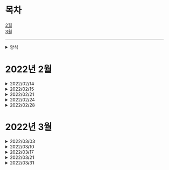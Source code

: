  # 목차

 [2월](https://github.com/urous3814/urous3814/blob/main/Development_log.md#2022%EB%85%84-2%EC%9B%94)   
 [3월](https://github.com/urous3814/urous3814/blob/main/Development_log.md#2022%EB%85%84-3%EC%9B%94)
  
---

<details>
<summary>양식</summary>
<div markdown="1">
  
---

## 날짜 [개발 Location]

### [프로젝트명](프로젝트 레포 링크)

#### 프로그램명
  
  * 주요변경사항(보충설명)
    * 하위 변경사항
      * 하위 변경사항 설명

#### 회의
  
  * 활동명
    * 주요 내용
      * 결과 및 보충내용
  
---
 
</div>
</details>

# 2022년 2월

<details>
<summary>2022/02/14</summary>
<div markdown="1">  
 
-----------------------------------------------------------------------------

## 2022/02/14 [OFFLINE]

### [The Coala](https://github.com/urous3814/TheCoala_Dev/tree/main/02/14)

#### Coala Windows Server

 * ListBox2 접속학생 표기방법, 저장방법 변동(id -> id,name / ~~배열에 저장~~ )
   * SUNCHUL function 수정
     * name값 받아오는 sql 추가
   * Check_Login function 수정
     * logout시 표기되는 요소 id > name 수정
   * user interface 표기되는 요소 name 으로 수정
  
 * Coala Server 원격 종료 수단 제작(redis/RestAPI 사용)
   * RestAPI 기능 제작
   * Thread 기능추가, **수정필요**
   
 * id, name 값 제대로 저장 안된것들 수정(API, mysql)
   * teacher, teacher_name, teacher_id, Teacher, Teacher_Check 변수 제대로 매칭 안된 값들 수정, **변수 정리 및 통합 필요**
   
#### Coala Meeting
  
  * 전체 프로세스 테스트 진행 (Client 24대 사용)
    * Client 비정상 Close(Terminate)시 DB에 Login_Status 변경 안되는 오류 발생
       *  서버에서 DB Login_Status 변경 기능 도입하기로 결정   
    * 서버 원격 접속해제 기능 필요함 
      * 기능 추가, **테스트 필요**   
    * Wifi 강제 종료로 인한 Client 비정상 Disconnect 시 Reconnect 기능에서 오류발생   

  * 회의 진행
    * 보완사항
      1. Problem 다중 전송 기능 필요 (구현)
      2. Connection Check 시 Timer 을 활용해 Reconnect 기능 구현 (구현)(테스트 완료)
      3. API 강희쌤ver로 변경 필요 **(미구현)**
 
 ---
 
</div>
</details>
  
<details>
<summary>2022/02/15</summary>
<div markdown="1">  
  
 ---

## 2022/02/15 [OFFLINE]

### [The Coala](https://github.com/urous3814/TheCoala_Dev/tree/main/02/15)

#### Coala Windows Server
  
  * Coala Server 원격 종료 수단 제작
    * key: ID_Tcheck / value: Logout 을 redis에서 수신해 원격 종료
      * Thread에 id_Tcheck 값들 받아와 Logout이면 ServerLogout() function 수행   
        CodeSubmit이면 CodeSubmitClick function 수행
      * Server의 Form1->Close function 수행 시 프로세스에 Server가 남아있는 버그 발생
        * 현재 Form10 Show로 대체함
   * Login_Check function 에서 Logout한 User Name 표기 오류 해결

#### Coala Meating
  
  * 회의 진행
    * Coala Client 디자인 변경 필요
      * Client의 Answer Panel을 위에서 왼쪽으로 옮기기
      * Client의 Compile, SendCode 버튼 중앙으로 옮기기(미정)
    * Coala API 사용시 key: ID_Tcheck의 value에 요청 사항(CodeSubmit, Logout)을 넣어서 보내기
 
 ---
 
</div>
</details>
  
  
<details>
<summary>2022/02/21</summary>
<div markdown="1">
  
---

## 2022/02/21 [ONLINE]

### [The Coala](https://github.com/urous3814/TheCoala_Dev/tree/main/02/21)

#### The Coala Server
  
  * 모든 API 사용부 Try Catch로 변경(API)
    * 정답처리 부분 Try Catch처리
      * 정답처리시 먼저 id_Scheck 보내놓고 처리
        * 기능 구현 완료, 테스트 필요
  * Server FormClose시 학생 DB에서 Logout처리 안됨.
    * Substr 범위 잘못되어있었음
    * Application->Terminate() 가 DB Logout 처리 되기 전에 실행되어 처리중 나가짐
      * ~~Disconnect~~ formclose 에서 처리하게 변경
        * 취소
    * DBLogout이 rmDelete가 아니라 rmPost로 처리되고있었음
      * 해결

#### 회의
  
  * The Coala Test
    * 호주 원격수업
      * 호주는 인터넷 딜레이가 길어 현 api 시간제한으로는 어려움(issue)
    * try catch 로 api 기동시 에러가 안난다고 함
      * 현재 테스트중
        * 별 문제 없이 작동중
    * 새 디자인 초안 완성
      *도입중(태민t)
    * 마지막 한명이 안나가는 일 발생
    
  
---
 
</div>
</details>


<details>
<summary>2022/02/24</summary>
<div markdown="1">
  
---

## 2022/02/24 [ONLINE]

### [The Coala](https://github.com/urous3814/TheCoala_Dev/tree/main/02/24)

#### Coala Windows Server
  
  * 디자인 변경
    * 추가점수 메뉴 디자인 변경
      * 오타, 에러 및 각종 이슈또한 해결
    * Student Info Form 수정
    * Main Form 코드뷰어 구조 변경
  * 변수 통합 및 정리 진행

#### Coala Windows Client
  
  * 디자인 변경
    * Login Form 디자인 변경
      * Teacher Selection 구역 구조 변경
      *SonLab 로고 추가
    * 다크모드 추가
      * CodeEditon 부분의 다크모드 기능 추가
        * PopupMenu에 다크모드 ON/OFF 기능 추가
        * 다크모드용 Syntax Highlighter 구현(c,c++ / python)
  * Main Form Close 시 DB_Logout 기능 제거(서버로 이전)
  * ListBox2 의 보여지는 student info 변경(Name)
  * Code 채점 시 그다음 Problem 주는 기능 수정
    * P_num 기준 문제제공에서 DB 기준으로 변경
  * 재접속 기능 보완
---
 
</div>
</details>


<details>
<summary>2022/02/28</summary>
<div markdown="1">
  
---

## 2022/02/28 [OFFLINE]

### [The Coala](https://github.com/urous3814/TheCoala_Dev/tree/main/02/28)

#### The Coala Client
  
  * Offline Compile 기능 구현
    * C++빌더의 컴파일러 사용
    * On/Offline Compiler 전환기능 제작(내정보)
#### The Coala Downloader
  * 경로오류 수정
  * BCC 기능설치 추가
  * 최적화

#### The Coala Meeting
  
  * A팀 회의
    * 컴파일 방법 수정
      * Offline Compiler 기본으로 사용하고 문제 생길시 교사가 Online Compiler 기능 사용권한 주게하기(비상용으로)
    * 코드전송 프로세스 수정 (너무 많은 자원 쓸데없이 사용)
      * 제출시 코드를 DB로 보낸후 가져오는것이 아니라 Redis를 통해 보내고 그것을 받아와 정답처리시에만 DB에 저장하게 하기
        * Redis 용량제한 확인해보기
        *현재 제출코드 주석처리해놓음
        *학생이 제출시에는 DB에 저장 안되게 하기
    * 정답처리 프로세스 수정
      * 오답, 재시도, 피드백은 Redis만으로 가게(DB사용 X)
      * 정답은 DB에 기록되게
      * 모든 정답처리 시 Redis로 가기는 하지만 DB 기록은 정답시에만 하게
    * ~~DB기준이 아니라 Redis 로그인 상태를 통해서 로그인을 확인하는 방향으로 진행(Redis와 DB가 따로놈)~~ (보류)
      * Redis가 DB에 로그인상태 기록하고 그 후에 서버에서 그것을 확인해 로그인
    * 디자인 변경 (Client)
      * Form2 의 Label12를 변수로 바꾸기(필요없는 Unvisible Component)
      * 로그인 버튼을 Image2 에서 Button으로 바꾸기(직관적이지 않은 버튼)
    * thread에서 Keyvalue를 계속 선언함(메모리 소모가 큼)
      * Thread에서는 전역변수를 memset으로 초기화하는것만 하는방향으로(Keyvalue를 전역변수로)
        * Keyvalue는 String이므로 이차원배열이므로 fill으로 하는것이 더 좋음
          * fill으로 초기화하기(보류)
    * Client의 Form1이 꺼질때도 DB에서 Logout 처리되게 하기
      * Form2의 FormClose Event를 Form1의 FormClose 이벤트에 넣어주기(완료)(테스트 필요)
    * 문제전송 과정 변경
      * 현재는 DB의 Processing에서 문제전송을 함
        * Redis가 DB에서 문제번호를 검색해 꺼내서 문제를 직접 API로 보내주게 하기
    * [ToDo]
      * 개발시 필요한 정보들 정리해놓기(std = Student 등)
      * CoalaDownloader을 인증하는 방법 알아보기
        * 백신에서 막히는 경우를 예방하기 위해
  
---
 
 
 
</div>
</details>

# 2022년 3월

<details>
<summary>2022/03/03</summary>
<div markdown="1">
  
---

## 2022/03/04 [OFFLINE]

### [The Coala](https://github.com/urous3814/TheCoala_Dev/tree/main/03/03)

#### The Coala Client
  
  * 컴파일 관련 오류(offline compiler)
    * 컴파일 경로 변경
      * Temp에서 C:/Coala로 변경
    * 컴파일러 결함 보완
      * String 을 include 하는 내용 자동 추가하게 변경
  * DB 과부화 관련 수정
    * DB 접근 줄이고 api 로 기능 대체작업
  
---
 
</div>
</details>


<details>
<summary>2022/03/10</summary>
<div markdown="1">
  
---

## 2022/03/10 [Online]

### [The Coala](https://github.com/urous3814/TheCoala_Dev/tree/main/03/10)

#### Coala_Downloader
  
  * 전체적 구조 변경
    * 모양 그럴싸하게 바꾸고 최적화

#### The Coala Client
  
  * 자동 업데이트 기능 추가(Powershell 사용)
  * 컴파일 모드(온라인, 오프라인) 시각적 차이 구현
  * 티어별 아이콘 제작(미완)
  

#### 회의
  
  * 회의
    * 자동업데이트 버튼 만들기
      * 웹에서 직접 Coala 메인 파일 받을 수 있게 하기
      * 다운로더 파일, 다운로더 받아오게 만들기
      * 온라인, 오프라인 다운로더 만들기
    * 레벨별 아이콘(메달) 집어넣기
      * 코알라 클라이언트에 이미지 집어넣기 
        * 점수 구하는 부분 넣기(누적점수)
        * 랭킹으로 진행
    * 코알라 버전체크 API에서 뿌려주게 하기
  
---
 
</div>
</details>

<details>
<summary>2022/03/17</summary>
<div markdown="1">
  
---

## 2022/03/17 [OFFLINE]

### [The Coala](https://github.com/urous3814/TheCoala_Dev/tree/main/03/17)

#### The Coala Client
  
  * 중복실행 방지기능 추가(CMD활용)
    * 컴파일된 파일명 통일
    * 중복실행시 기존에 켜져있던 프로그램 꺼지게하는 기능 추가
  * 코알라 메신저 서비스 구현
    * API를 사용한 메세지 전송 기능을 구현
  
 
 #### The Coala Client
   * 코알라 서버 다운로더 제작
   * 코알라 메신저 서비스 구현
     * API를 사용한 메세지 전송 기능을 구현
 
 #### Coala_Downloader
  
  * Server Downloader 제작
  * Downloader 기능 추가
    * Remover Program, Auto-Update 기능 구현
    * API 안되는 이슈 해결
 
 ### [Physics Tracker](https://github.com/urous3814/dev/tree/main/Physics_Project)
 
 #### Python Tracker
   * Object Tracking 기능 구현

  
---
 
</div>
</details>

<details>
<summary>2022/03/21</summary>
<div markdown="1">
  
---

## 2022/03/21 [OFFLINE]

### [Physics Tracker](https://github.com/urous3814/dev/tree/main/Physics_Project)

#### Python Tracker
  * DB insert SQL문 추가(보충설명)
    * Exp_Name, SECOND, Obj_x, Obj_y 등의 정보를 Mysql 서버의 DB에 저장
      * 하위 변경사항 설명
  * **기능 완성**
 
 #### MySQL Server
  * Mysql Server 구현
    * study_db(DB) / experiment(TABLE) 제작
 
##### DB Schema
 
|Field|Type|Null|
|------|---|---|
|Exp_Name|varchar(32)|No|
|Obj_X|float|No|
|Obj_Y|float|No|
|Obj_V|float|Yes|
|Obj_A|float|Yes|
|Obj_SETA|float|Yes|
|SECOND|float|No|

  
---
 
</div>
</details>

<details>
<summary>2022/03/31</summary>
<div markdown="1">
  
---

## 2022/03/31 [OFFLINE]

### [The Coala](https://github.com/urous3814/TheCoala_Dev/tree/main/03/31)

#### The Coala Client
  
  * 자동업데이트 기능 추가
    * API 버젼확인 기능 추가
  * 같은 ID의 유저가 접속시 코드 초기화 막는 기능 추가
  * API대부분 완성
  * 시험기능 보완(API, 구조)
  *High-DPI 호환 기능 추가
 
#### [The Coala Downloader](https://github.com/urous3814/TheCoala_Dev/tree/main/Downloader/0331)
  
  * 자동업데이트 기능 추가
  * High-DPI 레지스트 자동입력 기능 추가
  * 코알라 flowchart 앱 설치기능 추가
  
---
 
</div>
</details>
